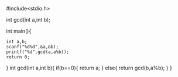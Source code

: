 #include<stdio.h>

int gcd(int a,int b);

int main(){

	int a,b;
	scanf("%d%d",&a,&b);
	printf("%d",gcd(a,a%b));
	return 0;
} 
int gcd(int a,int b){
	if(b==0){
		return a;
	}
	else{
		return gcd(b,a%b);
	}
}
